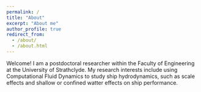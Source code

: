 ```yaml
---
permalink: /
title: "About"
excerpt: "About me"
author_profile: true
redirect_from: 
  - /about/
  - /about.html
---
```



Welcome! I am a postdoctoral researcher within the Faculty of Engineering at the University of Strathclyde. My research interests include using Computational Fluid Dynamics to study ship hydrodynamics, such as scale effects and shallow or confined watter effects on ship performance.


